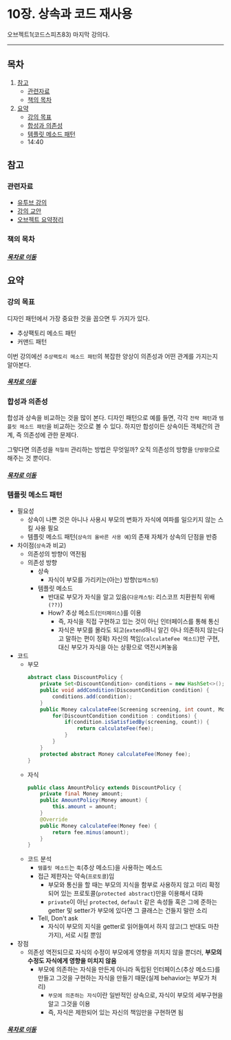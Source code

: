 10장. 상속과 코드 재사용
=====
오브젝트1(코드스피츠83) 마지막 강의다.
- - -
## 목차
1. [참고](#참고)
	* [관련자료](#관련자료)
	* [책의 목차](#책의-목차)
2. [요약](#요약)
	* [강의 목표](#강의-목표)
	* [합성과 의존성](#합성과-의존성)
	* [템플릿 메소드 패턴](#템플릿-메소드-패턴)
	* 14:40

## 참고
### 관련자료
* [유투브 강의](https://www.youtube.com/watch?v=xb0a2QxocaE)
* [강의 교안]()
* [오브젝트 요약정리](https://github.com/nara1030/portfolio/blob/master/docs/book/object.md)

### 책의 목차

##### [목차로 이동](#목차)

## 요약
### 강의 목표
디자인 패턴에서 가장 중요한 것을 꼽으면 두 가지가 있다.

* 추상팩토리 메소드 패턴
* 커맨드 패턴

이번 강의에선 `추상팩토리 메소드 패턴`의 복잡한 양상이 의존성과 어떤 관계를 가지는지 알아본다.

##### [목차로 이동](#목차)

### 합성과 의존성
합성과 상속을 비교하는 것을 많이 본다. 디자인 패턴으로 예를 들면, 각각 `전략 패턴`과 `템플릿 메소드 패턴`을 비교하는 것으로 볼 수 있다. 하지만 합성이든 상속이든 객체간의 관계, 즉 의존성에 관한 문제다.

그렇다면 의존성을 `적절히` 관리하는 방법은 무엇일까? 오직 의존성의 방향을 `단방향`으로 해주는 것 뿐이다.

##### [목차로 이동](#목차)

### 템플릿 메소드 패턴
* 필요성
	* 상속이 나쁜 것은 아니나 사용시 부모의 변화가 자식에 여파를 일으키지 않는 스킬 사용 필요
	* 템플릿 메소드 패턴(`상속의 올바른 사용 예`)의 존재 자체가 상속의 단점을 반증
* 차이점(`상속`과 비교)
	* 의존성의 방향이 역전됨
	* 의존성 방향
		* 상속
			* 자식이 부모를 가리키는(아는) 방향(`업캐스팅`)
		* 템플릿 메소드
			* 반대로 부모가 자식을 알고 있음(`다운캐스팅`: 리스코프 치환원칙 위배`(??)`)
			* How? 추상 메소드(`인터페이스`)를 이용
				* 즉, 자식을 직접 구현하고 있는 것이 아닌 인터페이스를 통해 통신
				* 자식은 부모를 몰라도 되고(`extend`하니 알긴 아나 의존하지 않는다고 말하는 편이 정확) 자신의 책임(`calculateFee 메소드`)만 구현, 대신 부모가 자식을 아는 상황으로 역전시켜놓음
* 코드
	* 부모  
		```java
		abstract class DiscountPolicy {
			private Set<DiscountCondition> conditions = new HashSet<>();
			public void addCondition(DiscountCondition condition) {
				conditions.add(condition);
			}
			public Money calculateFee(Screening screening, int count, Money fee) {
				for(DiscountCondition condition : conditions) {
					if(condition.isSatisfiedBy(screening, count)) {
						return calculateFee(fee);
					}
				}
			}
			protected abstract Money calculateFee(Money fee);
		}
		```
	* 자식  
		```java
		public class AmountPolicy extends DiscountPolicy {
			private final Money amount;
			public AmountPolicy(Money amount) {
				this.amount = amount;
			}
			@Override
			public Money calculateFee(Money fee) {
				return fee.minus(amount);
			}
		}
		```
	* 코드 분석
		* `템플릿 메소드`는 `훅`(추상 메소드)을 사용하는 메소드
		* 접근 제한자는 약속(`프로토콜`)임
			* 부모와 통신을 할 때는 부모의 지식을 함부로 사용하지 않고 미리 확정되어 있는 프로토콜(`protected abstract`)만을 이용해서 대화
			* `private`이 아닌 `protected`, `default` 같은 속성들 혹은 그에 준하는 getter 및 setter가 부모에 있다면 그 클래스는 건들지 말란 소리
		* Tell, Don't ask
			* 자식이 부모의 지식을 getter로 읽어들여서 하지 않고(그 반대도 마찬가지), 서로 시킬 뿐임
* 장점
	* 의존성 역전되므로 자식의 수정이 부모에게 영향을 끼치지 않을 뿐더러, **부모의 수정도 자식에게 영향을 미치지 않음**
		* 부모에 의존하는 자식을 만든게 아니라 독립된 인터페이스(추상 메소드)를 만들고 그것을 구현하는 자식을 만들기 때문(실제 behavior는 부모가 처리)
			* `부모에 의존하는 자식`이란 일반적인 상속으로, 자식이 부모의 세부구현을 알고 그것을 이용
			* 즉, 자식은 제한되어 있는 자신의 책임만을 구현하면 됨

##### [목차로 이동](#목차)